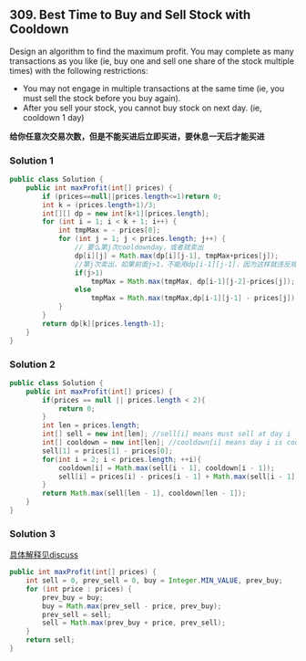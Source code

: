 ## 309. Best Time to Buy and Sell Stock with Cooldown
Design an algorithm to find the maximum profit. You may complete as many transactions as you like (ie, buy one and sell one share of the stock multiple times) with the following restrictions:

- You may not engage in multiple transactions at the same time (ie, you must sell the stock before you buy again).
- After you sell your stock, you cannot buy stock on next day. (ie, cooldown 1 day)

**给你任意次交易次数，但是不能买进后立即买进，要休息一天后才能买进**

### Solution 1

```java
public class Solution {
    public int maxProfit(int[] prices) {
        if (prices==null||prices.length<=1)return 0;
        int k = (prices.length+1)/3;
        int[][] dp = new int[k+1][prices.length];
        for (int i = 1; i < k + 1; i++) {
            int tmpMax = - prices[0];
            for (int j = 1; j < prices.length; j++) {
                // 要么第j次cooldownday，或者就卖出
                dp[i][j] = Math.max(dp[i][j-1], tmpMax+prices[j]);
                //第j次卖出，如果前面j>1，不能用dp[i-1][j-1]，因为这样就违反规定
                if(j>1)
                    tmpMax = Math.max(tmpMax, dp[i-1][j-2]-prices[j]);
                else
                    tmpMax = Math.max(tmpMax,dp[i-1][j-1] - prices[j]);
            }
        }
        return dp[k][prices.length-1];
    }
}
```
### Solution 2

```java
public class Solution {
    public int maxProfit(int[] prices) {
        if(prices == null || prices.length < 2){
            return 0;
        }
        int len = prices.length;
        int[] sell = new int[len]; //sell[i] means must sell at day i
        int[] cooldown = new int[len]; //cooldown[i] means day i is cooldown day
        sell[1] = prices[1] - prices[0];
        for(int i = 2; i < prices.length; ++i){
            cooldown[i] = Math.max(sell[i - 1], cooldown[i - 1]);
            sell[i] = prices[i] - prices[i - 1] + Math.max(sell[i - 1], cooldown[i - 2]);
        }
        return Math.max(sell[len - 1], cooldown[len - 1]);
    }
}
```
### Solution 3
[具体解释见discuss](https://discuss.leetcode.com/topic/30421/share-my-thinking-process)

```java
public int maxProfit(int[] prices) {
    int sell = 0, prev_sell = 0, buy = Integer.MIN_VALUE, prev_buy;
    for (int price : prices) {
        prev_buy = buy;
        buy = Math.max(prev_sell - price, prev_buy);
        prev_sell = sell;
        sell = Math.max(prev_buy + price, prev_sell);
    }
    return sell;
}
```